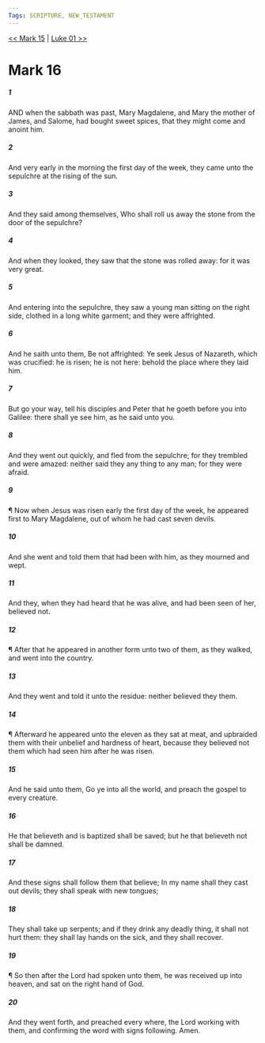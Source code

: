 ```yaml
---
Tags: SCRIPTURE, NEW_TESTAMENT
---
```


[<< Mark 15](NEW_TESTAMENT/02_Mark/Mark_15.md) | [Luke 01 >>](NEW_TESTAMENT/03_Luke/Luke_01.md)

# Mark 16

##### 1

AND when the sabbath was past, Mary Magdalene, and Mary the mother of James, and Salome, had bought sweet spices, that they might come and anoint him.

##### 2

And very early in the morning the first day of the week, they came unto the sepulchre at the rising of the sun.

##### 3

And they said among themselves, Who shall roll us away the stone from the door of the sepulchre?

##### 4

And when they looked, they saw that the stone was rolled away: for it was very great.

##### 5

And entering into the sepulchre, they saw a young man sitting on the right side, clothed in a long white garment; and they were affrighted.

##### 6

And he saith unto them, Be not affrighted: Ye seek Jesus of Nazareth, which was crucified: he is risen; he is not here: behold the place where they laid him.

##### 7

But go your way, tell his disciples and Peter that he goeth before you into Galilee: there shall ye see him, as he said unto you.

##### 8

And they went out quickly, and fled from the sepulchre; for they trembled and were amazed: neither said they any thing to any man; for they were afraid.

##### 9

¶ Now when Jesus was risen early the first day of the week, he appeared first to Mary Magdalene, out of whom he had cast seven devils.

##### 10

And she went and told them that had been with him, as they mourned and wept.

##### 11

And they, when they had heard that he was alive, and had been seen of her, believed not.

##### 12

¶ After that he appeared in another form unto two of them, as they walked, and went into the country.

##### 13

And they went and told it unto the residue: neither believed they them.

##### 14

¶ Afterward he appeared unto the eleven as they sat at meat, and upbraided them with their unbelief and hardness of heart, because they believed not them which had seen him after he was risen.

##### 15

And he said unto them, Go ye into all the world, and preach the gospel to every creature.

##### 16

He that believeth and is baptized shall be saved; but he that believeth not shall be damned.

##### 17

And these signs shall follow them that believe; In my name shall they cast out devils; they shall speak with new tongues;

##### 18

They shall take up serpents; and if they drink any deadly thing, it shall not hurt them: they shall lay hands on the sick, and they shall recover.

##### 19

¶ So then after the Lord had spoken unto them, he was received up into heaven, and sat on the right hand of God.

##### 20

And they went forth, and preached every where, the Lord working with them, and confirming the word with signs following. Amen.
